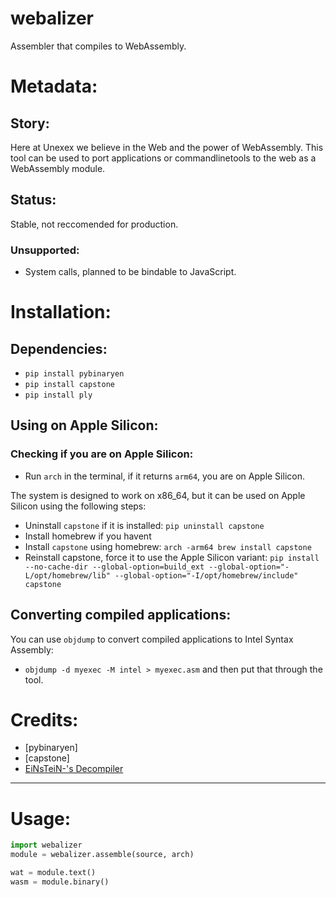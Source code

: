 # webalizer
Assembler that compiles to WebAssembly.
# Metadata:
## Story:
Here at Unexex we believe in the Web and the power of WebAssembly. This tool can be used to port applications or commandlinetools to the web as a WebAssembly module.
## Status:
Stable, not reccomended for production.
### Unsupported:
- System calls, planned to be bindable to JavaScript.
# Installation:
## Dependencies:
- `pip install pybinaryen`
- `pip install capstone`
- `pip install ply`
## Using on Apple Silicon:
### Checking if you are on Apple Silicon:
- Run `arch` in the terminal, if it returns `arm64`, you are on Apple Silicon.

The system is designed to work on x86_64, but it can be used on Apple Silicon using the following steps:
- Uninstall `capstone` if it is installed: `pip uninstall capstone`
- Install homebrew if you havent
- Install `capstone` using homebrew: `arch -arm64 brew install capstone`
- Reinstall capstone, force it to use the Apple Silicon variant: `pip install --no-cache-dir --global-option=build_ext --global-option="-L/opt/homebrew/lib" --global-option="-I/opt/homebrew/include" capstone`
## Converting compiled applications:
You can use `objdump` to convert compiled applications to Intel Syntax Assembly:
- `objdump -d myexec -M intel > myexec.asm`
and then put that through the tool.
# Credits:
- [pybinaryen]
- [capstone]
- [EiNsTeiN-'s Decompiler](https://github.com/EiNSTeiN-/decompiler)
***
# Usage:
```py
import webalizer
module = webalizer.assemble(source, arch)

wat = module.text()
wasm = module.binary()
```